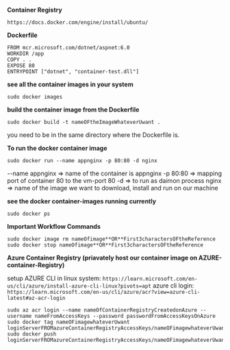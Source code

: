 **Container Registry**
```
https://docs.docker.com/engine/install/ubuntu/
```

**Dockerfile**
```
FROM mcr.microsoft.com/dotnet/aspnet:6.0
WORKDIR /app
COPY . .
EXPOSE 80
ENTRYPOINT ["dotnet", "container-test.dll"]
```

**see all the container images in your system**
```
sudo docker images
```

**build the container image from the Dockerfile**
```
sudo docker build -t nameOFtheImageWhateverUwant .
```
you need to be in the same directory where the Dockerfile is.


**To run the docker container image**
```
sudo docker run --name appnginx -p 80:80 -d nginx
```
--name appnginx   => name of the container is appnginx
-p 80:80          => mapping port of container 80 to the vm-port 80
-d                => to run as daimon process
nginx             => name of the image we want to download, install and run on our machine


**see the docker container-images running currently**
```
sudo docker ps
```

**Important Workflow Commands**
```
sudo docker image rm nameOfimage**OR**First3charactersOFtheReference
sudo docker stop nameOfimage**OR**First3charactersOFtheReference
```


**Azure Container Registry (priavately host our container image on AZURE-container-Registry)**

setup AZURE CLI in linux system:
``` https://learn.microsoft.com/en-us/cli/azure/install-azure-cli-linux?pivots=apt ```
azure cli login:
```https://learn.microsoft.com/en-us/cli/azure/acr?view=azure-cli-latest#az-acr-login ```

```
sudo az acr login --name nameOfContainerRegistryCreatedonAzure --username nameFromAccessKeys --password passwordFromAccessKeysOnAzure
sudo docker tag nameOFimagewhateverUwant loginServerFROMazureContainerRegistryAccessKeys/nameOFimagewhateverUwant 
sudo docker push loginServerFROMazureContainerRegistryAccessKeys/nameOFimagewhateverUwant 
```






